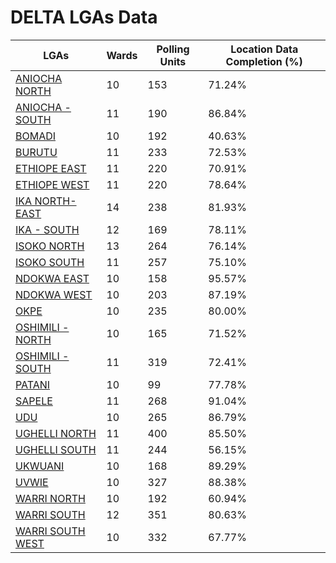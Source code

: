 
# DELTA LGAs Data

| LGAs | Wards | Polling Units | Location Data Completion (%) |
| ----- | ---- | ----- | ------- |
| [ANIOCHA NORTH](./lgas/187-aniocha-north) | 10 | 153 | 71.24% |
| [ANIOCHA - SOUTH](./lgas/188-aniocha---south) | 11 | 190 | 86.84% |
| [BOMADI](./lgas/189-bomadi) | 10 | 192 | 40.63% |
| [BURUTU](./lgas/190-burutu) | 11 | 233 | 72.53% |
| [ETHIOPE  EAST](./lgas/191-ethiope--east) | 11 | 220 | 70.91% |
| [ETHIOPE  WEST](./lgas/192-ethiope--west) | 11 | 220 | 78.64% |
| [IKA NORTH- EAST](./lgas/193-ika-north--east) | 14 | 238 | 81.93% |
| [IKA - SOUTH](./lgas/194-ika---south) | 12 | 169 | 78.11% |
| [ISOKO NORTH](./lgas/195-isoko-north) | 13 | 264 | 76.14% |
| [ISOKO SOUTH](./lgas/196-isoko-south) | 11 | 257 | 75.10% |
| [NDOKWA EAST](./lgas/197-ndokwa-east) | 10 | 158 | 95.57% |
| [NDOKWA WEST](./lgas/198-ndokwa-west) | 10 | 203 | 87.19% |
| [OKPE](./lgas/199-okpe) | 10 | 235 | 80.00% |
| [OSHIMILI - NORTH](./lgas/200-oshimili---north) | 10 | 165 | 71.52% |
| [OSHIMILI - SOUTH](./lgas/201-oshimili---south) | 11 | 319 | 72.41% |
| [PATANI](./lgas/202-patani) | 10 | 99 | 77.78% |
| [SAPELE](./lgas/203-sapele) | 11 | 268 | 91.04% |
| [UDU](./lgas/204-udu) | 10 | 265 | 86.79% |
| [UGHELLI NORTH](./lgas/205-ughelli-north) | 11 | 400 | 85.50% |
| [UGHELLI SOUTH](./lgas/206-ughelli-south) | 11 | 244 | 56.15% |
| [UKWUANI](./lgas/207-ukwuani) | 10 | 168 | 89.29% |
| [UVWIE](./lgas/208-uvwie) | 10 | 327 | 88.38% |
| [WARRI  NORTH](./lgas/209-warri--north) | 10 | 192 | 60.94% |
| [WARRI SOUTH](./lgas/210-warri-south) | 12 | 351 | 80.63% |
| [WARRI SOUTH  WEST](./lgas/211-warri-south--west) | 10 | 332 | 67.77% |





